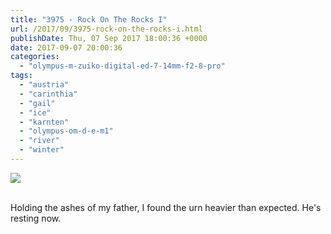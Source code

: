 ```yaml
---
title: "3975 - Rock On The Rocks I"
url: /2017/09/3975-rock-on-the-rocks-i.html
publishDate: Thu, 07 Sep 2017 18:00:36 +0000
date: 2017-09-07 20:00:36
categories: 
  - "olympus-m-zuiko-digital-ed-7-14mm-f2-8-pro"
tags: 
  - "austria"
  - "carinthia"
  - "gail"
  - "ice"
  - "karnten"
  - "olympus-om-d-e-m1"
  - "river"
  - "winter"
---
```

<div class="container">
<div class="center"><a target="_blank" href="https://d25zfm9zpd7gm5.cloudfront.net/1200x1200/2017/20170108_134756_lr.jpg"><img class="webfeedsFeaturedVisual" src="https://d25zfm9zpd7gm5.cloudfront.net/0600x0600/2017/20170108_134756_lr.jpg" /></a></div>
</div>
<br />

Holding the ashes of my father, I found the urn heavier than expected. He's resting now.
